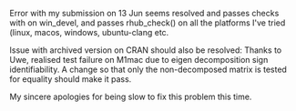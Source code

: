 Error with my submission on 13 Jun seems resolved and passes checks with on win_devel, and passes rhub_check() on all the platforms I've tried (linux, macos, windows, ubuntu-clang etc.

Issue with archived version on CRAN should also be resolved: 
Thanks to Uwe, realised test failure on M1mac due to eigen decomposition sign identifiability. A change so that only the non-decomposed matrix is tested for equality should make it pass.

My sincere apologies for being slow to fix this problem this time.

